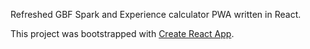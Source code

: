 Refreshed GBF Spark and Experience calculator PWA written in React.

This project was bootstrapped with [Create React App](https://github.com/facebook/create-react-app).

